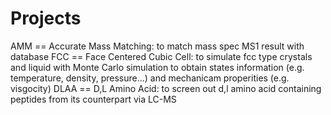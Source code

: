 # Projects
AMM == Accurate Mass Matching: to match mass spec MS1 result with database
FCC == Face Centered Cubic Cell: to simulate fcc type crystals and liquid with Monte Carlo simulation to obtain states information (e.g. temperature, density, pressure...) and mechanicam properities (e.g. visgocity)
DLAA == D,L Amino Acid: to screen out d,l amino acid containing peptides from its counterpart via LC-MS
